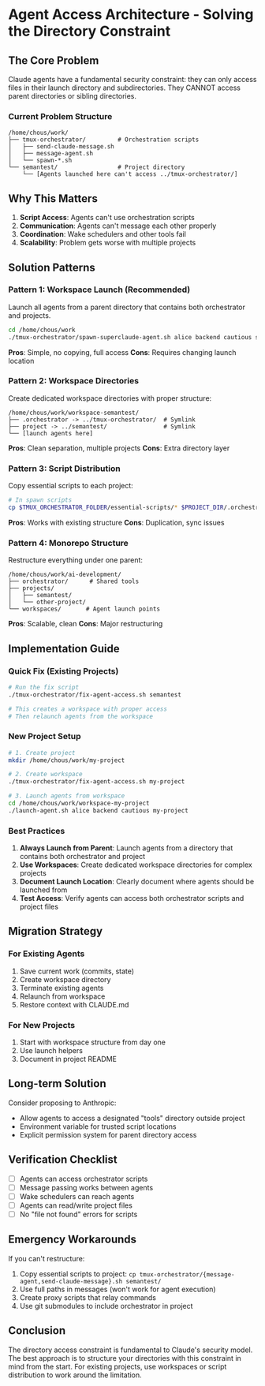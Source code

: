 # Agent Access Architecture - Solving the Directory Constraint

## The Core Problem

Claude agents have a fundamental security constraint: they can only access files in their launch directory and subdirectories. They CANNOT access parent directories or sibling directories.

### Current Problem Structure
```
/home/chous/work/
├── tmux-orchestrator/         # Orchestration scripts
│   ├── send-claude-message.sh
│   ├── message-agent.sh
│   └── spawn-*.sh
└── semantest/                 # Project directory
    └── [Agents launched here can't access ../tmux-orchestrator/]
```

## Why This Matters

1. **Script Access**: Agents can't use orchestration scripts
2. **Communication**: Agents can't message each other properly  
3. **Coordination**: Wake schedulers and other tools fail
4. **Scalability**: Problem gets worse with multiple projects

## Solution Patterns

### Pattern 1: Workspace Launch (Recommended)
Launch all agents from a parent directory that contains both orchestrator and projects.

```bash
cd /home/chous/work
./tmux-orchestrator/spawn-superclaude-agent.sh alice backend cautious semantest ./semantest
```

**Pros**: Simple, no copying, full access
**Cons**: Requires changing launch location

### Pattern 2: Workspace Directories
Create dedicated workspace directories with proper structure:

```
/home/chous/work/workspace-semantest/
├── .orchestrator -> ../tmux-orchestrator/  # Symlink
├── project -> ../semantest/                # Symlink
└── [launch agents here]
```

**Pros**: Clean separation, multiple projects
**Cons**: Extra directory layer

### Pattern 3: Script Distribution
Copy essential scripts to each project:

```bash
# In spawn scripts
cp $TMUX_ORCHESTRATOR_FOLDER/essential-scripts/* $PROJECT_DIR/.orchestrator/
```

**Pros**: Works with existing structure
**Cons**: Duplication, sync issues

### Pattern 4: Monorepo Structure
Restructure everything under one parent:

```
/home/chous/work/ai-development/
├── orchestrator/      # Shared tools
├── projects/
│   ├── semantest/
│   └── other-project/
└── workspaces/       # Agent launch points
```

**Pros**: Scalable, clean
**Cons**: Major restructuring

## Implementation Guide

### Quick Fix (Existing Projects)
```bash
# Run the fix script
./tmux-orchestrator/fix-agent-access.sh semantest

# This creates a workspace with proper access
# Then relaunch agents from the workspace
```

### New Project Setup
```bash
# 1. Create project
mkdir /home/chous/work/my-project

# 2. Create workspace
./tmux-orchestrator/fix-agent-access.sh my-project

# 3. Launch agents from workspace
cd /home/chous/work/workspace-my-project
./launch-agent.sh alice backend cautious my-project
```

### Best Practices

1. **Always Launch from Parent**: Launch agents from a directory that contains both orchestrator and project
2. **Use Workspaces**: Create dedicated workspace directories for complex projects
3. **Document Launch Location**: Clearly document where agents should be launched from
4. **Test Access**: Verify agents can access both orchestrator scripts and project files

## Migration Strategy

### For Existing Agents
1. Save current work (commits, state)
2. Create workspace directory
3. Terminate existing agents
4. Relaunch from workspace
5. Restore context with CLAUDE.md

### For New Projects
1. Start with workspace structure from day one
2. Use launch helpers
3. Document in project README

## Long-term Solution

Consider proposing to Anthropic:
- Allow agents to access a designated "tools" directory outside project
- Environment variable for trusted script locations
- Explicit permission system for parent directory access

## Verification Checklist

- [ ] Agents can access orchestrator scripts
- [ ] Message passing works between agents
- [ ] Wake schedulers can reach agents
- [ ] Agents can read/write project files
- [ ] No "file not found" errors for scripts

## Emergency Workarounds

If you can't restructure:
1. Copy essential scripts to project: `cp tmux-orchestrator/{message-agent,send-claude-message}.sh semantest/`
2. Use full paths in messages (won't work for agent execution)
3. Create proxy scripts that relay commands
4. Use git submodules to include orchestrator in project

## Conclusion

The directory access constraint is fundamental to Claude's security model. The best approach is to structure your directories with this constraint in mind from the start. For existing projects, use workspaces or script distribution to work around the limitation.